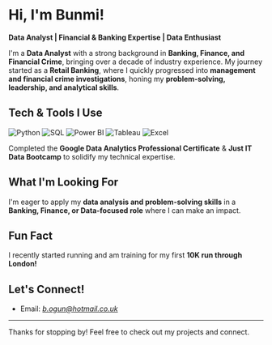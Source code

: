 
<!--
**Bunmi-Oni/Bunmi-Oni** is a ✨ _special_ ✨ repository because its `README.md` (this file) appears on your GitHub profile.

Here are some ideas to get you started:

- 🔭 I’m currently working on ...
- 🌱 I’m currently learning ...
- 👯 I’m looking to collaborate on ...
- 🤔 I’m looking for help with ...
- 💬 Ask me about ...
- 📫 How to reach me: ...
- 😄 Pronouns: ...
- ⚡ Fun fact: ...
-->

# Hi, I'm Bunmi!  

**Data Analyst | Financial & Banking Expertise | Data Enthusiast**  

I'm a **Data Analyst** with a strong background in **Banking, Finance, and Financial Crime**, bringing over a decade of industry experience. My journey started as a **Retail Banking**, where I quickly progressed into **management and financial crime investigations**, honing my **problem-solving, leadership, and analytical skills**.  

## Tech & Tools I Use  
<p align="left">
  <img src="https://img.shields.io/badge/Python-3776AB?style=for-the-badge&logo=python&logoColor=white" alt="Python" />
  <img src="https://img.shields.io/badge/SQL-025E8C?style=for-the-badge&logo=sqlite&logoColor=white" alt="SQL" />
  <img src="https://img.shields.io/badge/Power%20BI-F2C811?style=for-the-badge&logo=powerbi&logoColor=black" alt="Power BI" />
  <img src="https://img.shields.io/badge/Tableau-E97627?style=for-the-badge&logo=tableau&logoColor=white" alt="Tableau" />
  <img src="https://img.shields.io/badge/Excel-217346?style=for-the-badge&logo=microsoft-excel&logoColor=white" alt="Excel" />
</p>

Completed the **Google Data Analytics Professional Certificate** & **Just IT Data Bootcamp** to solidify my technical expertise.  

## What I'm Looking For  
I'm eager to apply my **data analysis and problem-solving skills** in a **Banking, Finance, or Data-focused role** where I can make an impact.  

## Fun Fact  
I recently started running and am training for my first **10K run through London!**  

## Let's Connect!  
<!-- 🔗 [LinkedIn Profile](#) *(Insert your LinkedIn link here)*  -->
- Email: *b.ogun@hotmail.co.uk*  

---

Thanks for stopping by! Feel free to check out my projects and connect.

